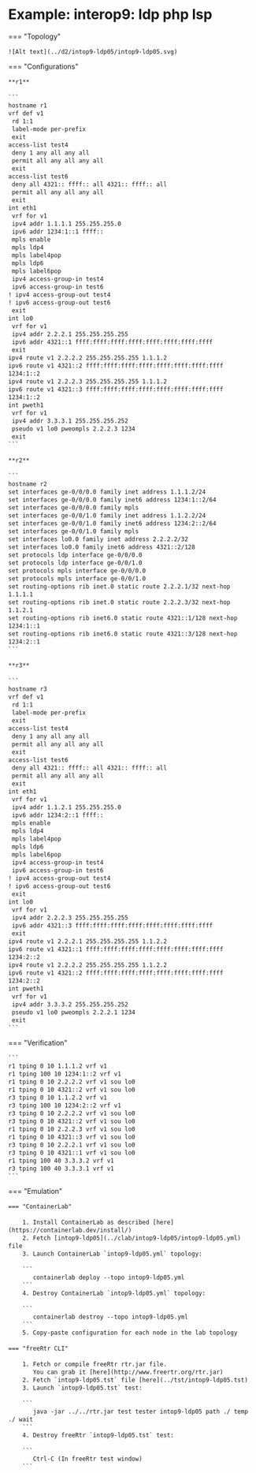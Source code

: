 # Example: interop9: ldp php lsp

=== "Topology"

    ![Alt text](../d2/intop9-ldp05/intop9-ldp05.svg)

=== "Configurations"

    **r1**

    ```
    hostname r1
    vrf def v1
     rd 1:1
     label-mode per-prefix
     exit
    access-list test4
     deny 1 any all any all
     permit all any all any all
     exit
    access-list test6
     deny all 4321:: ffff:: all 4321:: ffff:: all
     permit all any all any all
     exit
    int eth1
     vrf for v1
     ipv4 addr 1.1.1.1 255.255.255.0
     ipv6 addr 1234:1::1 ffff::
     mpls enable
     mpls ldp4
     mpls label4pop
     mpls ldp6
     mpls label6pop
     ipv4 access-group-in test4
     ipv6 access-group-in test6
    ! ipv4 access-group-out test4
    ! ipv6 access-group-out test6
     exit
    int lo0
     vrf for v1
     ipv4 addr 2.2.2.1 255.255.255.255
     ipv6 addr 4321::1 ffff:ffff:ffff:ffff:ffff:ffff:ffff:ffff
     exit
    ipv4 route v1 2.2.2.2 255.255.255.255 1.1.1.2
    ipv6 route v1 4321::2 ffff:ffff:ffff:ffff:ffff:ffff:ffff:ffff 1234:1::2
    ipv4 route v1 2.2.2.3 255.255.255.255 1.1.1.2
    ipv6 route v1 4321::3 ffff:ffff:ffff:ffff:ffff:ffff:ffff:ffff 1234:1::2
    int pweth1
     vrf for v1
     ipv4 addr 3.3.3.1 255.255.255.252
     pseudo v1 lo0 pweompls 2.2.2.3 1234
     exit
    ```

    **r2**

    ```
    hostname r2
    set interfaces ge-0/0/0.0 family inet address 1.1.1.2/24
    set interfaces ge-0/0/0.0 family inet6 address 1234:1::2/64
    set interfaces ge-0/0/0.0 family mpls
    set interfaces ge-0/0/1.0 family inet address 1.1.2.2/24
    set interfaces ge-0/0/1.0 family inet6 address 1234:2::2/64
    set interfaces ge-0/0/1.0 family mpls
    set interfaces lo0.0 family inet address 2.2.2.2/32
    set interfaces lo0.0 family inet6 address 4321::2/128
    set protocols ldp interface ge-0/0/0.0
    set protocols ldp interface ge-0/0/1.0
    set protocols mpls interface ge-0/0/0.0
    set protocols mpls interface ge-0/0/1.0
    set routing-options rib inet.0 static route 2.2.2.1/32 next-hop 1.1.1.1
    set routing-options rib inet.0 static route 2.2.2.3/32 next-hop 1.1.2.1
    set routing-options rib inet6.0 static route 4321::1/128 next-hop 1234:1::1
    set routing-options rib inet6.0 static route 4321::3/128 next-hop 1234:2::1
    ```

    **r3**

    ```
    hostname r3
    vrf def v1
     rd 1:1
     label-mode per-prefix
     exit
    access-list test4
     deny 1 any all any all
     permit all any all any all
     exit
    access-list test6
     deny all 4321:: ffff:: all 4321:: ffff:: all
     permit all any all any all
     exit
    int eth1
     vrf for v1
     ipv4 addr 1.1.2.1 255.255.255.0
     ipv6 addr 1234:2::1 ffff::
     mpls enable
     mpls ldp4
     mpls label4pop
     mpls ldp6
     mpls label6pop
     ipv4 access-group-in test4
     ipv6 access-group-in test6
    ! ipv4 access-group-out test4
    ! ipv6 access-group-out test6
     exit
    int lo0
     vrf for v1
     ipv4 addr 2.2.2.3 255.255.255.255
     ipv6 addr 4321::3 ffff:ffff:ffff:ffff:ffff:ffff:ffff:ffff
     exit
    ipv4 route v1 2.2.2.1 255.255.255.255 1.1.2.2
    ipv6 route v1 4321::1 ffff:ffff:ffff:ffff:ffff:ffff:ffff:ffff 1234:2::2
    ipv4 route v1 2.2.2.2 255.255.255.255 1.1.2.2
    ipv6 route v1 4321::2 ffff:ffff:ffff:ffff:ffff:ffff:ffff:ffff 1234:2::2
    int pweth1
     vrf for v1
     ipv4 addr 3.3.3.2 255.255.255.252
     pseudo v1 lo0 pweompls 2.2.2.1 1234
     exit
    ```

=== "Verification"

    ```
    r1 tping 0 10 1.1.1.2 vrf v1
    r1 tping 100 10 1234:1::2 vrf v1
    r1 tping 0 10 2.2.2.2 vrf v1 sou lo0
    r1 tping 0 10 4321::2 vrf v1 sou lo0
    r3 tping 0 10 1.1.2.2 vrf v1
    r3 tping 100 10 1234:2::2 vrf v1
    r3 tping 0 10 2.2.2.2 vrf v1 sou lo0
    r3 tping 0 10 4321::2 vrf v1 sou lo0
    r1 tping 0 10 2.2.2.3 vrf v1 sou lo0
    r1 tping 0 10 4321::3 vrf v1 sou lo0
    r3 tping 0 10 2.2.2.1 vrf v1 sou lo0
    r3 tping 0 10 4321::1 vrf v1 sou lo0
    r1 tping 100 40 3.3.3.2 vrf v1
    r3 tping 100 40 3.3.3.1 vrf v1
    ```

=== "Emulation"

    === "ContainerLab"

        1. Install ContainerLab as described [here](https://containerlab.dev/install/)  
        2. Fetch [intop9-ldp05](../clab/intop9-ldp05/intop9-ldp05.yml) file  
        3. Launch ContainerLab `intop9-ldp05.yml` topology:  

        ```
           containerlab deploy --topo intop9-ldp05.yml  
        ```
        4. Destroy ContainerLab `intop9-ldp05.yml` topology:  

        ```
           containerlab destroy --topo intop9-ldp05.yml  
        ```
        5. Copy-paste configuration for each node in the lab topology

    === "freeRtr CLI"

        1. Fetch or compile freeRtr rtr.jar file.  
           You can grab it [here](http://www.freertr.org/rtr.jar)  
        2. Fetch `intop9-ldp05.tst` file [here](../tst/intop9-ldp05.tst)  
        3. Launch `intop9-ldp05.tst` test:  

        ```
           java -jar ../../rtr.jar test tester intop9-ldp05 path ./ temp ./ wait
        ```
        4. Destroy freeRtr `intop9-ldp05.tst` test:  

        ```
           Ctrl-C (In freeRtr test window)
        ```

